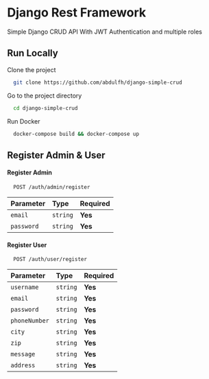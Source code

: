 
# Django Rest Framework

Simple Django CRUD API With JWT Authentication and multiple roles

## Run Locally

Clone the project

```bash
  git clone https://github.com/abdulfh/django-simple-crud
```

Go to the project directory

```bash
  cd django-simple-crud
```

Run Docker

```bash
  docker-compose build && docker-compose up
```
## Register Admin & User

#### Register Admin 

```http
  POST /auth/admin/register
```

| Parameter | Type     | Required |
| :-------- | :------- | :------- |
| `email` | `string` | **Yes**|
| `password` | `string` | **Yes**|

#### Register User 

```http
  POST /auth/user/register
```

| Parameter | Type     | Required | 
| :-------- | :------- | :------- |
| `username` | `string` | **Yes**|
| `email` | `string` | **Yes**|
| `password` | `string` | **Yes**|
| `phoneNumber` | `string` | **Yes**|
| `city` | `string` | **Yes**|
| `zip` | `string` | **Yes**|
| `message` | `string` | **Yes**|
| `address` | `string` | **Yes**|

